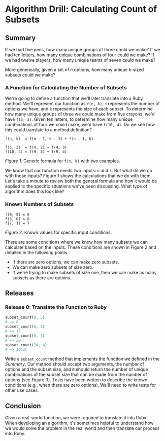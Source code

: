 # Algorithm Drill: Calculating Count of Subsets

## Summary
If we had five pens, how many unique groups of three could we make?  If we had ten letters, how many unique combinations of four could we make?  If we had twelve players, how many unique teams of seven could we make?

More generically, given a set of *n* options, how many unique *k*-sized subsets could we make?


### A Function for Calculating the Number of Subsets
We're going to define a function that we'll later translate into a Ruby method.  We'll represent our function as `f(n, k)`.  `n` represents the number of options we have, and `k` represents the size of each subset.  To determine how many unique groups of three we could make from five crayons, we'd have `f(5, 3)`.  Given ten letters, to determine how many unique combinations of four we could make, we'd have `f(10, 4)`.  Do we see how this could translate to a method definition?

```
f(n, k)  = f(n - 1, k - 1) + f(n - 1, k)

f(5, 3)  = f(4, 2) + f(4, 3)
f(10, 4) = f(9, 3) + f(9, 4)
```
*Figure 1*. Generic formula for `f(n, k)` with two examples.

We know that our function needs two inputs:  `n` and `k`.  But what do we do with those inputs?  Figure 1 shows the calculations that we do with them.  Let's take a minute to review both the general formula and how it would be applied to the specific situations we've been discussing.  What type of algorithm does this look like?


### Known Numbers of Subsets
```
f(0, 5) = 0
f(3, 0) = 0
f(7, 1) = 7
```
*Figure 2*. Known values for specific input conditions.

There are some conditions where we know how many subsets we can calculate based on the inputs.  These conditions are shown in Figure 2 and detailed in the following points.

- If there are zero options, we can make zero subsets.
- We can make zero subsets of size zero.
- If we're trying to make subsets of size one, then we can make as many subsets as there are options.


## Releases
### Release 0: Translate the Function to Ruby
```ruby
subset_count(0, 5)
# => 0
subset_count(6, 2)
# => 15
subset_count(6, 3)
# => 20
subset_count(24, 4)
# => 10626
```

Write a `subset_count` method that implements the function we defined in the *Summary*.  Our method should accept two arguments, the number of options and the subset size, and it should return the number of unique combinations of the subset size that can be made from the number of options (see Figure 3).  Tests have been written to describe the known conditions (e.g., when there are zero options).  We'll need to write tests for other use cases.


## Conclusion
Given a real-world function, we were required to translate it into Ruby.  When developing an algorithm, it's sometimes helpful to understand how we would solve the problem in the real world and then translate our process into Ruby.
